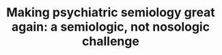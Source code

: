 ---
layout: publications
title: "Making psychiatric semiology great again: a semiologic, not nosologic challenge"
authors: Jean-Arthur Micoulaud-Franchi, Clélia Quiles, Jean-Marie Batail, Christophe Lancon, Marc Masson, Guillaume Dumas, Michel Cermolacce
publication: L'Encephale
year: 2018
link: https://pubmed.ncbi.nlm.nih.gov/29885784
type: Journal Paper # Journal Paper, Preprint, Book/Chapter, Comment
category: Opinion/Perspectives # Opinion/Perspectives, Review, Computational, Social Cognitive and Affective Neuroscience, Experimental
filename: 2018_J-A.Micoulaud-Franchi #MM.DD.YYYY_F.Author
---
